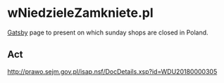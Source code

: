 # wNiedzieleZamkniete.pl

[Gatsby][gatsby] page to present on which sunday shops are closed in Poland.

## Act

http://prawo.sejm.gov.pl/isap.nsf/DocDetails.xsp?id=WDU20180000305


[gatsby]: https://www.gatsbyjs.org/

